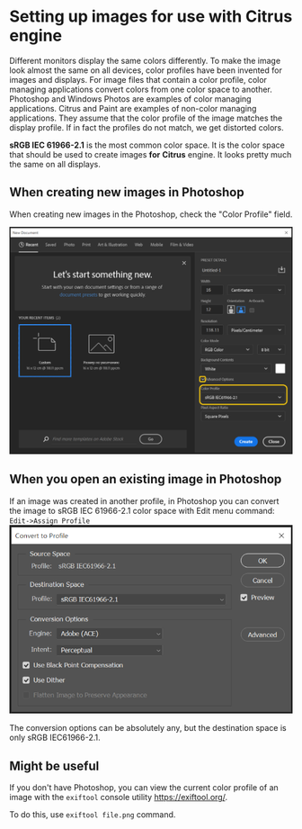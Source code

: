 # Setting up images for use with Citrus engine

Different monitors display the same colors differently. To make the image look almost the same on all devices, color profiles have been invented for images and displays. For image files that contain a color profile, color managing applications convert colors from one color space to another. Photoshop and Windows Photos are examples of color managing applications. Citrus and Paint are examples of non-color managing applications. They assume that the color profile of the image matches the display profile. If in fact the profiles do not match, we get distorted colors.

**sRGB IEC 61966-2.1** is the most common color space. It is the color space that should be used to create images **for** **Citrus** engine. It looks pretty much the same on all displays.

## When creating new images in Photoshop

When creating new images in the Photoshop, check the "Color Profile" field.

![Photoshop_new_image_settings](images\Photoshop_new_image_settings.png)

## When you open an existing image in Photoshop

If an image was created in another profile, in Photoshop you can convert the image to sRGB IEC 61966-2.1 color space with Edit menu command: `Edit->Assign Profile`![Photoshop_assign_profile](images\Photoshop_assign_profile.png)

The conversion options can be absolutely any, but the destination space is only sRGB IEC61966-2.1.

## Might be useful

If you don't have Photoshop, you can view the current color profile of an image with the
`exiftool` console utility https://exiftool.org/.

To do this, use `exiftool file.png` command.
